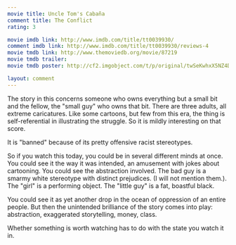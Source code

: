 ```yaml
---
movie title: Uncle Tom's Cabaña
comment title: The Conflict
rating: 3

movie imdb link: http://www.imdb.com/title/tt0039930/
comment imdb link: http://www.imdb.com/title/tt0039930/reviews-4
movie tmdb link: http://www.themoviedb.org/movie/87219
movie tmdb trailer: 
movie tmdb poster: http://cf2.imgobject.com/t/p/original/twSeKwhxX5NZ4D2rczoNtWHsBVS.jpg

layout: comment
---
```


The story in this concerns someone who owns everything but a small bit and the fellow, the "small guy" who owns that bit. There are three adults, all extreme caricatures. Like some cartoons, but few from this era, the thing is self-referential in illustrating the struggle. So it is mildly interesting on that score.

It is "banned" because of its pretty offensive racist stereotypes. 

So if you watch this today, you could be in several different minds at once. You could see it the way it was intended, an amusement with jokes about cartooning. You could see the abstraction involved. The bad guy is a smarmy white stereotype with distinct prejudices. (I will not mention them.). The "girl" is a performing object. The "little guy" is a fat, boastful black.

You could see it as yet another drop in the ocean of oppression of an entire people. But then the unintended brilliance of the story comes into play: abstraction, exaggerated storytelling, money, class.

Whether something is worth watching has to do with the state you watch it in.